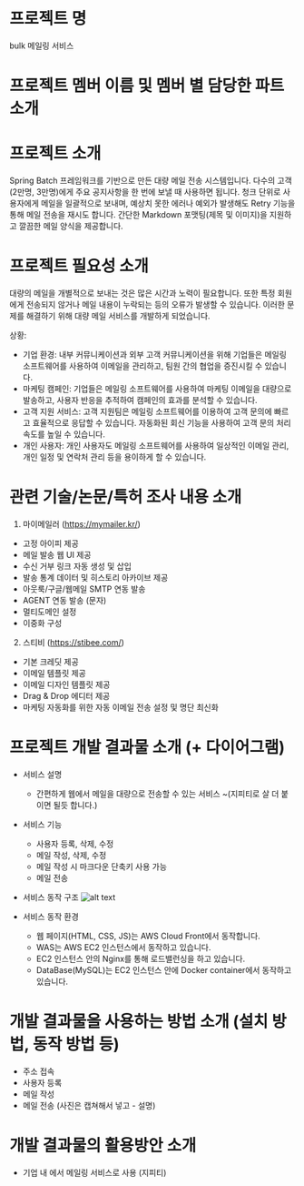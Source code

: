# 프로젝트 명
bulk 메일링 서비스

# 프로젝트 멤버 이름 및 멤버 별 담당한 파트 소개


# 프로젝트 소개 
Spring Batch 프레임워크를 기반으로 만든 대량 메일 전송 시스템입니다. 다수의 고객(2만명, 3만명)에게 주요 공지사항을 한 번에 보낼 때 사용하면 됩니다. 청크 단위로 사용자에게 메일을 일괄적으로 보내며, 예상치 못한 에러나 예외가 발생해도 Retry 기능을 통해 메일 전송을 재시도 합니다. 간단한 Markdown 포맷팅(제목 및 이미지)을 지원하고 깔끔한 메일 양식을 제공합니다.
# 프로젝트 필요성 소개
대량의 메일을 개별적으로 보내는 것은 많은 시간과 노력이 필요합니다. 또한 특정 회원에게 전송되지 않거나 메일 내용이 누락되는 등의 오류가 발생할 수 있습니다. 이러한 문제를 해결하기 위해 대량 메일 서비스를 개발하게 되었습니다.

상황: 
- 기업 환경: 내부 커뮤니케이션과 외부 고객 커뮤니케이션을 위해 기업들은 메일링 소프트웨어를 사용하여 이메일을 관리하고, 팀원 간의 협업을 증진시킬 수 있습니다.
- 마케팅 캠페인: 기업들은 메일링 소프트웨어를 사용하여 마케팅 이메일을 대량으로 발송하고, 사용자 반응을 추적하여 캠페인의 효과를 분석할 수 있습니다.
- 고객 지원 서비스: 고객 지원팀은 메일링 소프트웨어를 이용하여 고객 문의에 빠르고 효율적으로 응답할 수 있습니다. 자동화된 회신 기능을 사용하여 고객 문의 처리 속도를 높일 수 있습니다.
- 개인 사용자: 개인 사용자도 메일링 소프트웨어를 사용하여 일상적인 이메일 관리, 개인 일정 및 연락처 관리 등을 용이하게 할 수 있습니다.

# 관련 기술/논문/특허 조사 내용 소개
1.	마이메일러 (https://mymailer.kr/)
- 고정 아이피 제공
- 메일 발송 웹 UI 제공
- 수신 거부 링크 자동 생성 및 삽입
- 발송 통계 데이터 및 히스토리 아카이브 제공
- 아웃룩/구글/웹메일 SMTP 연동 발송
- AGENT 연동 발송 (문자)
- 멀티도메인 설정
- 이중화 구성

2.	스티비 (https://stibee.com/)
- 기본 크레딧 제공
- 이메일 템플릿 제공
- 이메일 디자인 템플릿 제공
- Drag & Drop 에디터 제공
- 마케팅 자동화를 위한 자동 이메일 전송 설정 및 명단 최신화

# 프로젝트 개발 결과물 소개 (+ 다이어그램)

- 서비스 설명
  - 간편하게 웹에서 메일을 대량으로 전송할 수 있는 서비스 ~(지피티로 살 더 붙이면 될듯 합니다.)

- 서비스 기능
  - 사용자 등록, 삭제, 수정
  - 메일 작성, 삭제, 수정
  - 메일 작성 시 마크다운 단축키 사용 가능
  - 메일 전송

- 서비스 동작 구조
    ![alt text](image.png)

- 서비스 동작 환경
  - 웹 페이지(HTML, CSS, JS)는 AWS Cloud Front에서 동작합니다.
  - WAS는 AWS EC2 인스턴스에서 동작하고 있습니다.
  - EC2 인스턴스 안의 Nginx를 통해 로드밸런싱을 하고 있습니다.
  - DataBase(MySQL)는 EC2 인스턴스 안에 Docker container에서 동작하고 있습니다.


# 개발 결과물을 사용하는 방법 소개 (설치 방법, 동작 방법 등)
- 주소 접속
- 사용자 등록
- 메일 작성
- 메일 전송 (사진은 캡쳐해서 넣고 - 설명)

# 개발 결과물의 활용방안 소개
- 기업 내 에서 메일링 서비스로 사용 (지피티)